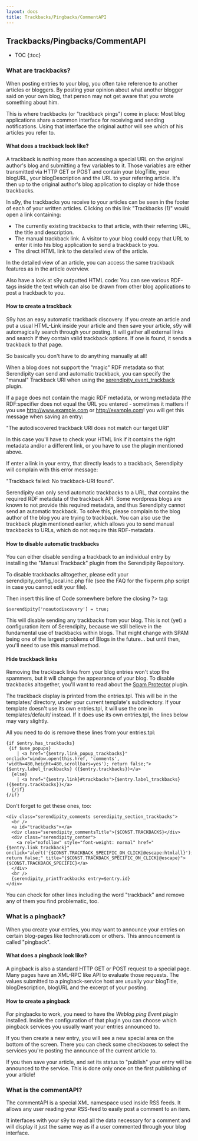 ```yaml
---
layout: docs
title: Trackbacks/Pingbacks/CommentAPI
---
```


<h2>Trackbacks/Pingbacks/CommentAPI</h2>

* TOC
{:toc}

### What are trackbacks?

When posting entries to your blog, you often take reference to another articles or bloggers. By posting your opinion about what another blogger said on your own blog, that person may not get aware that you wrote something about him.

This is where trackbacks (or "trackback pings") come in place: Most blog applications share a common interface for receiving and sending notifications. Using that interface the original author will see which of his articles you refer to.

#### What does a trackback look like?

A trackback is nothing more than accessing a special URL on the original author's blog and submitting a few variables to it. Those variables are either transmitted via HTTP GET or POST and contain your blogTitle, your blogURL, your blogDescription and the URL to your referring article. It's then up to the original author's blog application to display or hide those trackbacks.

In s9y, the trackbacks you receive to your articles can be seen in the footer of each of your written articles. Clicking on this link "Trackbacks (1)" would open a link containing:

* The currently existing trackbacks to that article, with their referring URL, the title and description.
* The manual trackback link. A visitor to your blog could copy that URL to enter it into his blog application to send a trackback to you.
* The direct HTML link to the detailed view of the article.

In the detailed view of an article, you can access the same trackback features as in the article overview.

Also have a look at s9y outputted HTML code: You can see various RDF-tags inside the text which can also be drawn from other blog applications to post a trackback to you.

#### How to create a trackback

S9y has an easy automatic trackback discovery. If you create an article and put a usual HTML-Link inside your article and then save your article, s9y will automagically search through your posting. It will gather all external links and search if they contain valid trackback options. If one is found, it sends a trackback to that page.

So basically you don't have to do anything manually at all!

When a blog does not support the "magic" RDF metadata so that Serendipity can send and automatic trackback, you can specify the "manual" Trackback URI when using the [serendipity\_event\_trackback](http://cvs.sourceforge.net/viewcvs.py/php-blog/additional_plugins/serendipity_event_trackback/) plugin.

If a page does not contain the magic RDF metadata, or wrong metadata (the RDF:specifier does not equal the URL you entered - sometimes it matters if you use http://www.example.com or http://example.com! you will get this message when saving an entry:

"The autodiscovered trackback URI does not match our target URI"

In this case you'll have to check your HTML link if it contains the right metadata and/or a different link, or you have to use the plugin mentioned above.

If enter a link in your entry, that directly leads to a trackback, Serendipity will complain with this error message:

"Trackback failed: No trackback-URI found".

Serendipity can only send automatic trackbacks to a URL, that contains the required RDF metadata of the trackback API. Some wordpress blogs are known to not provide this required metadata, and thus Serendipity cannot send an automatic trackback. To solve this, please complain to the blog author of the blog you are trying to trackback. You can also use the trackback plugin mentioned earlier, which allows you to send manual trackbacks to URLs, which do not require this RDF-metadata.

#### How to disable automatic trackbacks

You can either disable sending a trackback to an individual entry by installing the "Manual Trackback" plugin from the Serendipity Repository.

To disable trackbacks alltogether, please edit your serendipity\_config\_local.inc.php file (see the FAQ for the fixperm.php script in case you cannot edit your file).

Then insert this line of Code somewhere before the closing ?\> tag:

    $serendipity['noautodiscovery'] = true;

This will disable sending any trackbacks from your blog. This is not (yet) a configuration item of Serendipity, because we still believe in the fundamental use of trackbacks within blogs. That might change with SPAM being one of the largest problems of Blogs in the future... but until then, you'll need to use this manual method.

#### Hide trackback links

Removing the trackback links from your blog entries won't stop the spammers, but it will change the appearance of your blog. To disable trackbacks altogether, you'll want to read about the [Spam Protector](/docs/users/using/spam.html) plugin.

The trackback display is printed from the entries.tpl. This will be in the templates/ directory, under your current template's subdirectory. If your template doesn't use its own entries.tpl, it will use the one in templates/default/ instead. If it does use its own entries.tpl, the lines below may vary slightly.

All you need to do is remove these lines from your entries.tpl:

    {if $entry.has_trackbacks}
     {if $use_popups}
        | <a href="{$entry.link_popup_trackbacks}" onclick="window.open(this.href, 'comments', 'width=480,height=480,scrollbars=yes'); return false;">{$entry.label_trackbacks} ({$entry.trackbacks})</a>
      {else}
        | <a href="{$entry.link}#trackbacks">{$entry.label_trackbacks} ({$entry.trackbacks})</a>
      {/if}
    {/if}

Don't forget to get these ones, too:

    <div class="serendipity_comments serendipity_section_trackbacks">
      <br />
      <a id="trackbacks"></a>
      <div class="serendipity_commentsTitle">{$CONST.TRACKBACKS}</div>
      <div class="serendipity_center">
        <a rel="nofollow" style="font-weight: normal" href="{$entry.link_trackback}" onclick="alert('{$CONST.TRACKBACK_SPECIFIC_ON_CLICK|@escape:htmlall}'); return false;" title="{$CONST.TRACKBACK_SPECIFIC_ON_CLICK|@escape}">{$CONST.TRACKBACK_SPECIFIC}</a>
      </div>
      <br />
      {serendipity_printTrackbacks entry=$entry.id}
    </div>

You can check for other lines including the word "trackback" and remove any of them you find problematic, too.

### What is a pingback?

When you create your entries, you may want to announce your entries on certain blog-pages like technorati.com or others. This announcement is called "pingback".

#### What does a pingback look like?

A pingback is also a standard HTTP GET or POST request to a special page. Many pages have an XML-RPC like API to evaluate those requests. The values submitted to a pingback-service host are usually your blogTitle, blogDescription, blogURL and the excerpt of your posting.

#### How to create a pingback

For pingbacks to work, you need to have the *Weblog ping Event plugin* installed. Inside the configuration of that plugin you can choose which pingback services you usually want your entries announced to.

If you then create a new entry, you will see a new special area on the bottom of the screen. There you can check some checkboxes to select the services you're posting the announce of the current article to.

If you then save your article, and set its status to "publish" your entry will be announced to the service. This is done only once on the first publishing of your article!

### What is the commentAPI?

The commentAPI is a special XML namespace used inside RSS feeds. It allows any user reading your RSS-feed to easily post a comment to an item.

It interfaces with your s9y to read all the data necessary for a comment and will display it just the same way as if a user commented through your blog interface.

